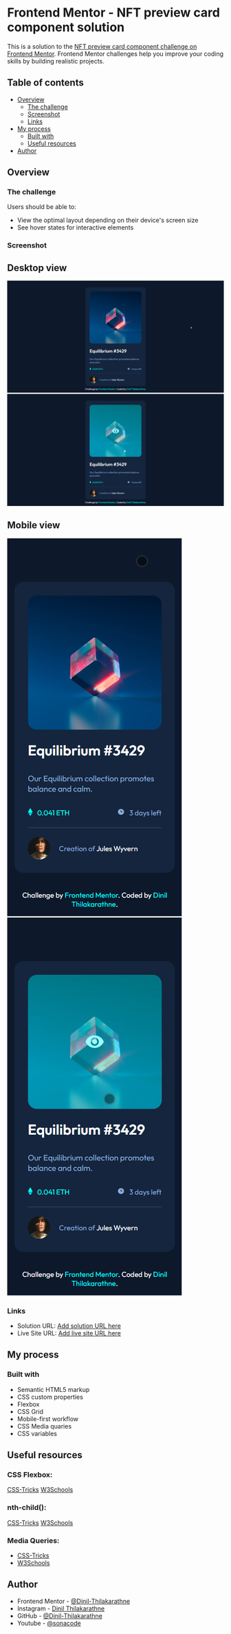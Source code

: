 # Frontend Mentor - NFT preview card component solution

This is a solution to the [NFT preview card component challenge on Frontend Mentor](https://www.frontendmentor.io/challenges/nft-preview-card-component-SbdUL_w0U). Frontend Mentor challenges help you improve your coding skills by building realistic projects. 

## Table of contents

- [Overview](#overview)
  - [The challenge](#the-challenge)
  - [Screenshot](#screenshot)
  - [Links](#links)
- [My process](#my-process)
  - [Built with](#built-with)
  - [Useful resources](#useful-resources)
- [Author](#author)


## Overview

### The challenge

Users should be able to:

- View the optimal layout depending on their device's screen size
- See hover states for interactive elements

### Screenshot

## Desktop view
![](ss/desktop-view.png)
![](ss/desktop-hover-view.png)

## Mobile view
![](ss/mobile-view.png)
![](ss/mobile-hover-view.png)



### Links

- Solution URL: [Add solution URL here](https://your-solution-url.com)
- Live Site URL: [Add live site URL here](https://your-live-site-url.com)

## My process

### Built with

- Semantic HTML5 markup
- CSS custom properties
- Flexbox
- CSS Grid
- Mobile-first workflow
- CSS Media quaries
- CSS variables



## Useful resources

### CSS Flexbox:

[CSS-Tricks](https://css-tricks.com/snippets/css/a-guide-to-flexbox/)
[W3Schools](https://www.w3schools.com/css/css3_flexbox.asp)

### nth-child():
[CSS-Tricks](https://css-tricks.com/almanac/selectors/n/nth-child/)
[W3Schools](https://www.w3schools.com/cssref/sel_nth-child.asp)

### Media Queries:

- [CSS-Tricks](https://css-tricks.com/a-complete-guide-to-css-media-queries/)
- [W3Schools](https://www.w3schools.com/css/css3_mediaqueries.asp)


## Author

- Frontend Mentor - [@Dinil-Thilakarathne](https://www.frontendmentor.io/profile/Dinil-Thilakarathne)
- Instagram - [Dinil Thilakarathne](https://www.instagram.com/sona_code/)
- GitHub - [@Dinil-Thilakarathne](https://github.com/Dinil-Thilakarathne)
- Youtube - [@sonacode](https://www.youtube.com/@sonacode)
